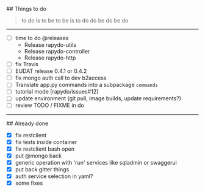 
## Things to do

> to do is to be
> to be is to do
> do be do be do 

---

- [ ] time to do @releases
    * Release rapydo-utils
    * Release rapydo-controller
    * Release rapydo-http
- [ ] fix Travis
- [ ] EUDAT release 0.4.1 or 0.4.2
- [ ] fix mongo auth call to dev b2access
- [ ] Translate app.py commands into a subpackage `commands`
- [ ] tutorial mode [rapydo/issues#12]
- [ ] update environment (git pull, image builds, update requirements?)
- [ ] review TODO / FIXME in do

---

## Already done

- [x] fix restclient
- [x] fix tests inside container
- [x] fix restclient bash open
- [x] put @mongo back
- [x] generic operation with 'run' services like sqladmin or swaggerui
- [x] put back gitter things
- [x] auth service selection in yaml?
- [x] some fixes
